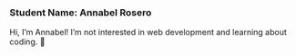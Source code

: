 ### Student Name: Annabel Rosero

Hi, I’m Annabel! I’m not interested in web development and learning about coding. 🚀
